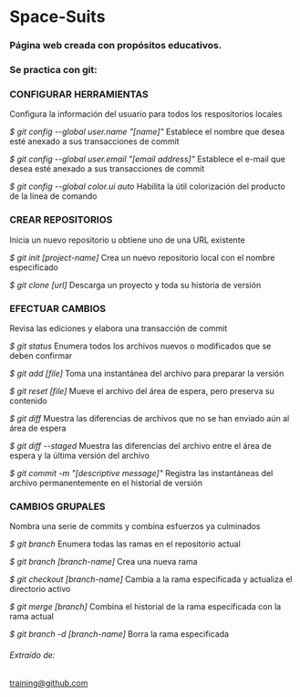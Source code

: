 # Space-Suits
### Página web creada con propósitos educativos.
### Se practica con git:
### CONFIGURAR HERRAMIENTAS
Configura la información del usuario para todos los respositorios locales

*$ git config --global user.name "[name]"*
Establece el nombre que desea esté anexado a sus transacciones de commit

*$ git config --global user.email "[email address]"*
Establece el e-mail que desea esté anexado a sus transacciones de commit

*$ git config --global color.ui auto*
Habilita la útil colorización del producto de la línea de comando

### CREAR REPOSITORIOS
Inicia un nuevo repositorio u obtiene uno de una URL existente

*$ git init [project-name]*
Crea un nuevo repositorio local con el nombre especificado

*$ git clone [url]*
Descarga un proyecto y toda su historia de versión

### EFECTUAR CAMBIOS
Revisa las ediciones y elabora una transacción de commit

*$ git status*
Enumera todos los archivos nuevos o modificados que se deben confirmar

*$ git add [file]*
Toma una instantánea del archivo para preparar la versión

*$ git reset [file]*
Mueve el archivo del área de espera, pero preserva su contenido

*$ git diff*
Muestra las diferencias de archivos que no se han enviado aún al área de espera

*$ git diff --staged*
Muestra las diferencias del archivo entre el área de espera y la última versión del archivo

*$ git commit -m "[descriptive message]"*
Registra las instantáneas del archivo permanentemente en el historial de versión

### CAMBIOS GRUPALES
Nombra una serie de commits y combina esfuerzos ya culminados

*$ git branch*
Enumera todas las ramas en el repositorio actual

*$ git branch [branch-name]*
Crea una nueva rama

*$ git checkout [branch-name]*
Cambia a la rama especificada y actualiza el directorio activo

*$ git merge [branch]*
Combina el historial de la rama especificada con la rama actual

*$ git branch -d [branch-name]*
Borra la rama especificada


###### Extraído de:
training@github.com 



